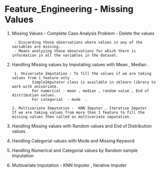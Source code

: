
# Feature_Engineering  -  Missing Values 

1. Missing Values - Complete Case Analysis Problem - Delete the values


        - Discarding those observations where values in any of the variables are missing.
        - Means analyzing those observations for which there is information in all the variables in the dataset.



2. Handling Missing values by Imputating values with Mean , Median .

        
        1. Univariate Imputation : To fill the values if we are taking values from 1 feature only .
                SimpleImputator class is available in sklearn library to work with univariate.
                For numerical - mean , median , random value , End of distribution values.
                For categorial  - mode  . 

       2. Multivariate Imputation -  KNN Imputer , Iterative Imputer
       If we are taking values from more than 1 feature to fill the missing values then called as multivariate imputation.


3. Handling Missing values with Random values and End of Distribution values.





4. Handling Categorial values with Mode and Missing Keyword 

5. Handling Numerical and Categorial values by Random sample Imputation

6. Multivariate Imputation - KNN Imputer , Iterative Imputer 
